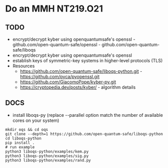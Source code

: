 # Do an MMH NT219.O21 
## TODO
- encrypt/decrypt kyber using openquantumsafe's openssl - github.com/open-quantum-safe/openssl - github.com/open-quantum-safe/liboqs
- encrypt/decrypt kyber using openquantumsafe's openssl 
- establish keys of symmetric-key systems in higher-level protocols (TLS)
- Resources
    <!--https://github.com/open-quantum-safe/openssl - https://github.com/open-quantum-safe/liboqs ` -->
    - https://github.com/open-quantum-safe/liboqs-python.git - https://github.com/pyca/pyopenssl.git
    - https://github.com/GiacomoPope/kyber-py.git
    - https://cryptopedia.dev/posts/kyber/ - algorithm details
## DOCS
- install liboqs-py (replace --parallel option match the number of available cores on your system)
``` shell
mkdir oqs && cd oqs
git clone --depth=1 https://github.com/open-quantum-safe/liboqs-python
cd liboqs-python
pip install .
# run example 
python3 liboqs-python/examples/kem.py
python3 liboqs-python/examples/sig.py
python3 liboqs-python/examples/rand.py
```